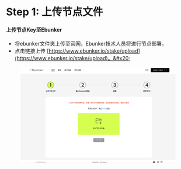 # Step 1: 上传节点文件

#### 上传节点Key至Ebunker

* 将ebunker文件夹上传至官网，Ebunker技术人员将进行节点部署。
* 点击链接上传 [https://www.ebunker.io/stake/upload](https://www.ebunker.io/stake/upload)。&#x20;

<figure><img src="../../.gitbook/assets/upload-zh.png" alt=""><figcaption></figcaption></figure>
